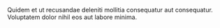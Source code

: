 Quidem et ut recusandae deleniti mollitia consequatur aut consequatur. Voluptatem dolor nihil eos aut labore minima.